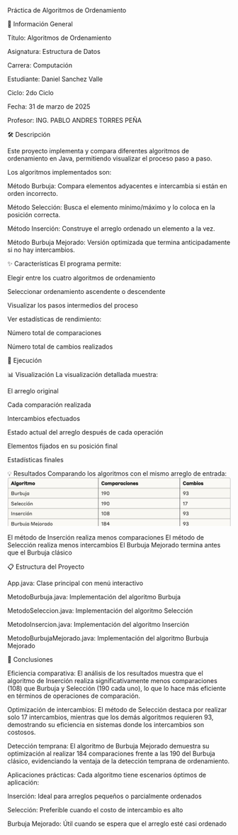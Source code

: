 Práctica de Algoritmos de Ordenamiento

📌 Información General

Título: Algoritmos de Ordenamiento

Asignatura: Estructura de Datos

Carrera: Computación

Estudiante: Daniel Sanchez Valle

Ciclo: 2do Ciclo

Fecha: 31 de marzo de 2025

Profesor: ING. PABLO ANDRES TORRES PEÑA


🛠️ Descripción

Este proyecto implementa y compara diferentes algoritmos de ordenamiento en Java, permitiendo visualizar el proceso paso a paso.

Los algoritmos implementados son:

Método Burbuja: Compara elementos adyacentes e intercambia si están en orden incorrecto.

Método Selección: Busca el elemento mínimo/máximo y lo coloca en la posición correcta.

Método Inserción: Construye el arreglo ordenado un elemento a la vez.

Método Burbuja Mejorado: Versión optimizada que termina anticipadamente si no hay intercambios.


✨ Características
El programa permite:

Elegir entre los cuatro algoritmos de ordenamiento

Seleccionar ordenamiento ascendente o descendente

Visualizar los pasos intermedios del proceso 

Ver estadísticas de rendimiento:

Número total de comparaciones

Número total de cambios realizados




🚀 Ejecución




📊 Visualización
La visualización detallada muestra:

El arreglo original

Cada comparación realizada

Intercambios efectuados

Estado actual del arreglo después de cada operación

Elementos fijados en su posición final

Estadísticas finales


💡 Resultados
Comparando los algoritmos con el mismo arreglo de entrada:
![alt text](image.png)

El método de Inserción realiza menos comparaciones
El método de Selección realiza menos intercambios
El Burbuja Mejorado termina antes que el Burbuja clásico


📋 Estructura del Proyecto

App.java: Clase principal con menú interactivo

MetodoBurbuja.java: Implementación del algoritmo Burbuja

MetodoSeleccion.java: Implementación del algoritmo Selección

MetodoInsercion.java: Implementación del algoritmo Inserción

MetodoBurbujaMejorado.java: Implementación del algoritmo Burbuja Mejorado


📝 Conclusiones

Eficiencia comparativa: El análisis de los resultados muestra que el algoritmo de Inserción realiza significativamente menos comparaciones (108) que Burbuja y Selección (190 cada uno), lo que lo hace más eficiente en términos de operaciones de comparación.

Optimización de intercambios: El método de Selección destaca por realizar solo 17 intercambios, mientras que los demás algoritmos requieren 93, demostrando su eficiencia en sistemas donde los intercambios son costosos.

Detección temprana: El algoritmo de Burbuja Mejorado demuestra su optimización al realizar 184 comparaciones frente a las 190 del Burbuja clásico, evidenciando la ventaja de la detección temprana de ordenamiento.

Aplicaciones prácticas: Cada algoritmo tiene escenarios óptimos de aplicación:


Inserción: Ideal para arreglos pequeños o parcialmente ordenados

Selección: Preferible cuando el costo de intercambio es alto

Burbuja Mejorado: Útil cuando se espera que el arreglo esté casi ordenado
